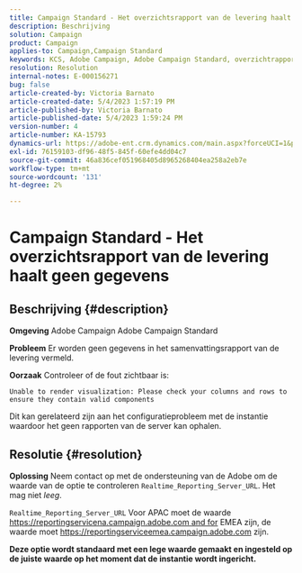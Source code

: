 ```yaml
---
title: Campaign Standard - Het overzichtsrapport van de levering haalt geen gegevens
description: Beschrijving
solution: Campaign
product: Campaign
applies-to: Campaign,Campaign Standard
keywords: KCS, Adobe Campaign, Adobe Campaign Standard, overzichtrapport voor levering, haalt geen gegevens, problemen, Realtime_Reporting_Server_URL op
resolution: Resolution
internal-notes: E-000156271
bug: false
article-created-by: Victoria Barnato
article-created-date: 5/4/2023 1:57:19 PM
article-published-by: Victoria Barnato
article-published-date: 5/4/2023 1:59:24 PM
version-number: 4
article-number: KA-15793
dynamics-url: https://adobe-ent.crm.dynamics.com/main.aspx?forceUCI=1&pagetype=entityrecord&etn=knowledgearticle&id=999b4e90-83ea-ed11-a7c6-6045bd0065f9
exl-id: 76159103-df96-48f5-845f-60efe4dd04c7
source-git-commit: 46a836cef051968405d8965268404ea258a2eb7e
workflow-type: tm+mt
source-wordcount: '131'
ht-degree: 2%

---
```


# Campaign Standard - Het overzichtsrapport van de levering haalt geen gegevens

## Beschrijving {#description}


<b>Omgeving</b>
Adobe Campaign Adobe Campaign Standard

<b>Probleem</b>
Er worden geen gegevens in het samenvattingsrapport van de levering vermeld.

<b>Oorzaak</b>
Controleer of de fout zichtbaar is:


```
Unable to render visualization: Please check your columns and rows to ensure they contain valid components
```


Dit kan gerelateerd zijn aan het configuratieprobleem met de instantie waardoor het geen rapporten van de server kan ophalen.


## Resolutie {#resolution}


<b>Oplossing</b>
Neem contact op met de ondersteuning van de Adobe om de waarde van de optie te controleren `Realtime_Reporting_Server_URL`. Het mag niet *leeg*.

`Realtime_Reporting_Server_URL` Voor APAC moet de waarde https://reportingservicena.campaign.adobe.com and for EMEA zijn, de waarde moet https://reportingserviceemea.campaign.adobe.com zijn.

<b>Deze optie wordt standaard met een lege waarde gemaakt en ingesteld op de juiste waarde op het moment dat de instantie wordt ingericht.</b>
